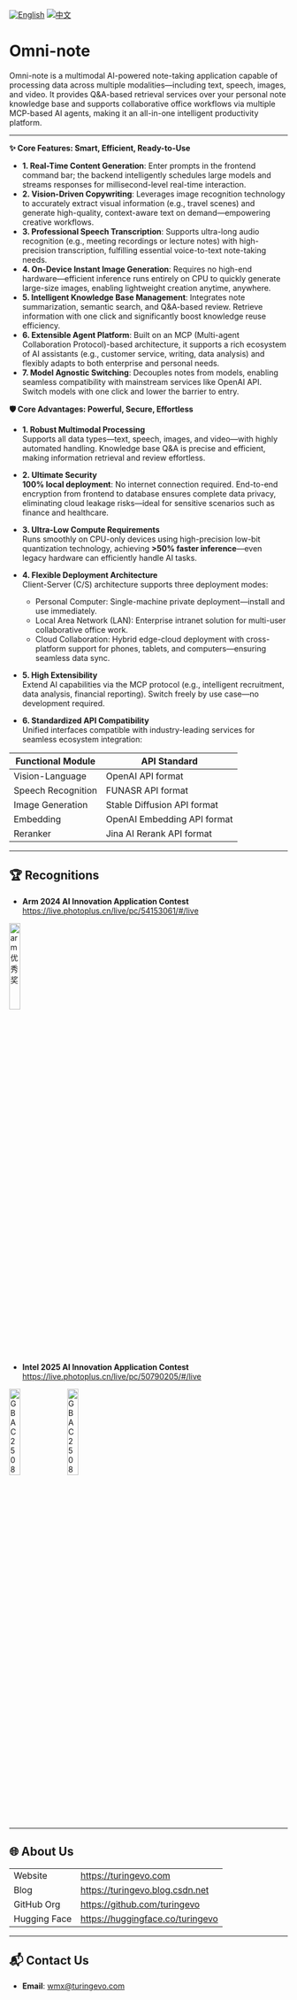 
[![English](https://img.shields.io/badge/lang-English-blue)](README.md)
[![中文](https://img.shields.io/badge/语言-中文-red)](README_zh.md)

# Omni-note  
Omni-note is a multimodal AI-powered note-taking application capable of processing data across multiple modalities—including text, speech, images, and video. It provides Q&A-based retrieval services over your personal note knowledge base and supports collaborative office workflows via multiple MCP-based AI agents, making it an all-in-one intelligent productivity platform.

---

**✨ Core Features: Smart, Efficient, Ready-to-Use**  
- **1. Real-Time Content Generation**: Enter prompts in the frontend command bar; the backend intelligently schedules large models and streams responses for millisecond-level real-time interaction.  
- **2. Vision-Driven Copywriting**: Leverages image recognition technology to accurately extract visual information (e.g., travel scenes) and generate high-quality, context-aware text on demand—empowering creative workflows.  
- **3. Professional Speech Transcription**: Supports ultra-long audio recognition (e.g., meeting recordings or lecture notes) with high-precision transcription, fulfilling essential voice-to-text note-taking needs.  
- **4. On-Device Instant Image Generation**: Requires no high-end hardware—efficient inference runs entirely on CPU to quickly generate large-size images, enabling lightweight creation anytime, anywhere.  
- **5. Intelligent Knowledge Base Management**: Integrates note summarization, semantic search, and Q&A-based review. Retrieve information with one click and significantly boost knowledge reuse efficiency.  
- **6. Extensible Agent Platform**: Built on an MCP (Multi-agent Collaboration Protocol)-based architecture, it supports a rich ecosystem of AI assistants (e.g., customer service, writing, data analysis) and flexibly adapts to both enterprise and personal needs.  
- **7. Model Agnostic Switching**: Decouples notes from models, enabling seamless compatibility with mainstream services like OpenAI API. Switch models with one click and lower the barrier to entry.


**🛡️ Core Advantages: Powerful, Secure, Effortless**  
- **1. Robust Multimodal Processing**  
  Supports all data types—text, speech, images, and video—with highly automated handling. Knowledge base Q&A is precise and efficient, making information retrieval and review effortless.  

- **2. Ultimate Security**  
  **100% local deployment**: No internet connection required. End-to-end encryption from frontend to database ensures complete data privacy, eliminating cloud leakage risks—ideal for sensitive scenarios such as finance and healthcare.  

- **3. Ultra-Low Compute Requirements**  
  Runs smoothly on CPU-only devices using high-precision low-bit quantization technology, achieving **>50% faster inference**—even legacy hardware can efficiently handle AI tasks.  

- **4. Flexible Deployment Architecture**  
  Client-Server (C/S) architecture supports three deployment modes:  
    - Personal Computer: Single-machine private deployment—install and use immediately.  
    - Local Area Network (LAN): Enterprise intranet solution for multi-user collaborative office work.  
    - Cloud Collaboration: Hybrid edge-cloud deployment with cross-platform support for phones, tablets, and computers—ensuring seamless data sync.  

- **5. High Extensibility**  
  Extend AI capabilities via the MCP protocol (e.g., intelligent recruitment, data analysis, financial reporting). Switch freely by use case—no development required.  

- **6. Standardized API Compatibility**  
  Unified interfaces compatible with industry-leading services for seamless ecosystem integration:

| Functional Module       | API Standard               |
|-------------------------|----------------------------|
| Vision-Language    | OpenAI API format          |
| Speech Recognition      | FUNASR API format          |
| Image Generation        | Stable Diffusion API format|
| Embedding          | OpenAI Embedding API format|
| Reranker           | Jina AI Rerank API format  |

---

## 🏆 Recognitions

- **Arm 2024 AI Innovation Application Contest**  
  https://live.photoplus.cn/live/pc/54153061/#/live
<img width="20%" height="20%" alt="arm优秀奖" src="https://github.com/user-attachments/assets/2cf0f787-35ae-48a4-877b-952173c55fed" />

- **Intel 2025 AI Innovation Application Contest**  
https://live.photoplus.cn/live/pc/50790205/#/live

<img width="20%" height="20%" alt="GBAC250800956841" src="https://github.com/user-attachments/assets/8cb7153b-3d58-43f8-8e34-bdfc458cf7de" />

<img width="20%" height="20%" alt="GBAC250800852950" src="https://github.com/user-attachments/assets/da9ff319-a2e7-4d56-9d6f-228f0be92cad" />

---

## 🌐 About Us

|        |                                       |
|----------------|-------------------------------------------|
| Website        | https://turingevo.com |
| Blog           | https://turingevo.blog.csdn.net |
| GitHub Org     | https://github.com/turingevo|
| Hugging Face   | https://huggingface.co/turingevo |

---

## 📬 Contact Us

- **Email**: [wmx@turingevo.com](mailto:wmx@turingevo.com)

